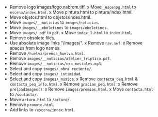 * Remove logo images/logo.nabrom.tiff.
x Move `_escenog.html` to `escena/index.html`.
x Move pintura.html to pintura/index.html.
* Move objetos.html to objetos/index.html.
* Move `images/__noticias` to `images/noticias`.
* Move `images/__eboletines` to `images/eboletines`.
* Move `images/_pdf` to `pdf`.
x Move `index_1.html` to `index.html`.
* Remove obsolete files.
* Use absolute image links "/images/".
x Remove `nav.swf`.
x Remove spaces from logo names.
* Remove `/huelva/prensa_huelva.html`.
* Remove `images/__noticias/atelier_triptico.pdf`.
* Remove `images/__noticias/exp_mostoles.mp3`.
* Select and copy `images/_obra reciente/`.
* Select and copy `images/_intimidad`.
* Select and copy `images/_musica`.
x Remove `contacta_peq.html` & `contacta_peq_info.html`.
x Remove `gracias_peq.html`.
x Remove `preloadImages()`.
x Remove `images/premios.html`.
x Move `contacta.html` to `/contacta/`.
* Move `arturo.html` to `/arturo/`.
* Remove `promote.html`.
* Add links to `/escena/index.html`.

